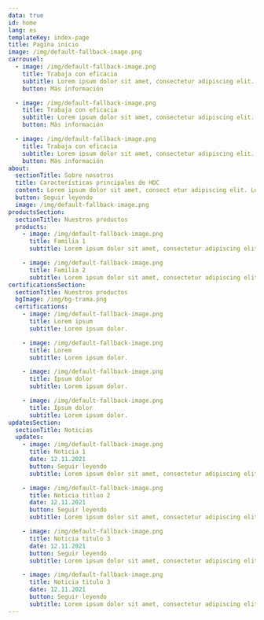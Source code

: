 ```yaml
---
data: true
id: home
lang: es
templateKey: index-page
title: Pagina inicio
image: /img/default-fallback-image.png
carrousel:
  - image: /img/default-fallback-image.png
    title: Trabaja con eficacia
    subtitle: Lorem ipsum dolor sit amet, consectetur adipiscing elit.
    button: Más información

  - image: /img/default-fallback-image.png
    title: Trabaja con eficacia
    subtitle: Lorem ipsum dolor sit amet, consectetur adipiscing elit.
    button: Más información

  - image: /img/default-fallback-image.png
    title: Trabaja con eficacia
    subtitle: Lorem ipsum dolor sit amet, consectetur adipiscing elit.
    button: Más información
about:
  sectionTitle: Sobre nosotros
  title: Características principales de HDC
  content: Lorem ipsum dolor sit amet, consect etur adipiscing elit. Lorem ipsum dolor sit am et, consectetur adipiscing elit. Lorem ip sum dolor sit a met, consectetur adipisci ng elit.
  button: Seguir leyendo
  image: /img/default-fallback-image.png
productsSection:
  sectionTitle: Nuestros productos
  products:
    - image: /img/default-fallback-image.png
      title: Familia 1
      subtitle: Lorem ipsum dolor sit amet, consectetur adipiscing elit.

    - image: /img/default-fallback-image.png
      title: Familia 2
      subtitle: Lorem ipsum dolor sit amet, consectetur adipiscing elit.
certificationsSection:
  sectionTitle: Nuestros productos
  bgImage: /img/bg-trama.png
  certifications:
    - image: /img/default-fallback-image.png
      title: Lorem ipsum
      subtitle: Lorem ipsum dolor.

    - image: /img/default-fallback-image.png
      title: Lorem
      subtitle: Lorem ipsum dolor.

    - image: /img/default-fallback-image.png
      title: Ipsum dolor
      subtitle: Lorem ipsum dolor.

    - image: /img/default-fallback-image.png
      title: Ipsum dolor
      subtitle: Lorem ipsum dolor.
updatesSection:
  sectionTitle: Noticias
  updates:
    - image: /img/default-fallback-image.png
      title: Noticia 1
      date: 12.11.2021
      button: Seguir leyendo
      subtitle: Lorem ipsum dolor sit amet, consectetur adipiscing elit

    - image: /img/default-fallback-image.png
      title: Noticia titluo 2
      date: 12.11.2021
      button: Seguir leyendo
      subtitle: Lorem ipsum dolor sit amet, consectetur adipiscing elit

    - image: /img/default-fallback-image.png
      title: Noticia titulo 3
      date: 12.11.2021
      button: Seguir leyendo
      subtitle: Lorem ipsum dolor sit amet, consectetur adipiscing elit

    - image: /img/default-fallback-image.png
      title: Noticia titulo 3
      date: 12.11.2021
      button: Seguir leyendo
      subtitle: Lorem ipsum dolor sit amet, consectetur adipiscing elit
---
```

